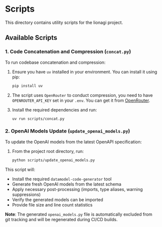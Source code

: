 # Scripts

This directory contains utility scripts for the lionagi project.

## Available Scripts

### 1. Code Concatenation and Compression (`concat.py`)

To run codebase concatenation and compression:

1. Ensure you have `uv` installed in your environment. You can install it using pip:
   ```bash
   pip install uv
   ```

2. The script uses `OpenRouter` to conduct compression, you need to have
   `OPENROUTER_API_KEY` set in your `.env`. You can get it from
   [OpenRouter](https://openrouter.ai/).

3. Install the required dependencies and run:
   ```bash
   uv run scripts/concat.py
   ```

### 2. OpenAI Models Update (`update_openai_models.py`)

To update the OpenAI models from the latest OpenAPI specification:

1. From the project root directory, run:
   ```bash
   python scripts/update_openai_models.py
   ```

This script will:
- Install the required `datamodel-code-generator` tool
- Generate fresh OpenAI models from the latest schema
- Apply necessary post-processing (imports, type aliases, warning suppressions)
- Verify the generated models can be imported
- Provide file size and line count statistics

**Note**: The generated `openai_models.py` file is automatically excluded from git tracking and will be regenerated during CI/CD builds.
